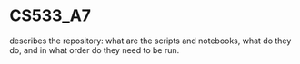 # CS533_A7

describes the repository: what are the scripts and notebooks, what do they do, and in what order do they need to be run.
